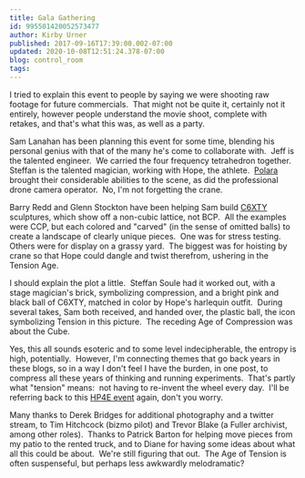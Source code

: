 ```yaml
---
title: Gala Gathering
id: 995501420052573477
author: Kirby Urner
published: 2017-09-16T17:39:00.002-07:00
updated: 2020-10-08T12:51:24.378-07:00
blog: control_room
tags: 
---
```


[](https://www.flickr.com/photos/kirbyurner/albums/72157686718676603)

I tried to explain this event to people by saying we were shooting raw footage for future commercials.  That might not be quite it, certainly not it entirely, however people understand the movie shoot, complete with retakes, and that's what this was, as well as a party.

Sam Lanahan has been planning this event for some time, blending his personal genius with that of the many he's come to collaborate with.  Jeff is the talented engineer.  We carried the four frequency tetrahedron together.  Steffan is the talented magician, working with Hope, the athlete.  [Polara ](http://polarastudio.com/)brought their considerable abilities to the scene, as did the professional drone camera operator.  No, I'm not forgetting the crane.

Barry Redd and Glenn Stockton have been helping Sam build [C6XTY](http://www.c6xty.com/) sculptures, which show off a non-cubic lattice, not BCP.  All the examples were CCP, but each colored and "carved" (in the sense of omitted balls) to create a landscape of clearly unique pieces.  One was for stress testing.  Others were for display on a grassy yard.  The biggest was for hoisting by crane so that Hope could dangle and twist therefrom, ushering in the Tension Age.

I should explain the plot a little.  Steffan Soule had it worked out, with a stage magician's brick, symbolizing compression, and a bright pink and black ball of C6XTY, matched in color by Hope's harlequin outfit.  During several takes, Sam both received, and handed over, the plastic ball, the icon symbolizing Tension in this picture.  The receding Age of Compression was about the Cube.

Yes, this all sounds esoteric and to some level indecipherable, the entropy is high, potentially.  However, I'm connecting themes that go back years in these blogs, so in a way I don't feel I have the burden, in one post, to compress all these years of thinking and running experiments.  That's partly what "tension" means:  not having to re-invent the wheel every day.  I'll be referring back to this [HP4E event](http://worldgame.blogspot.com/2017/04/portland-design-week-2017.html) again, don't you worry.

Many thanks to Derek Bridges for additional photography and a twitter stream, to Tim Hitchcock (bizmo pilot) and Trevor Blake (a Fuller archivist, among other roles).  Thanks to Patrick Barton for helping move pieces from my patio to the rented truck, and to Diane for having some ideas about what all this could be about.  We're still figuring that out.  The Age of Tension is often suspenseful, but perhaps less awkwardly melodramatic?